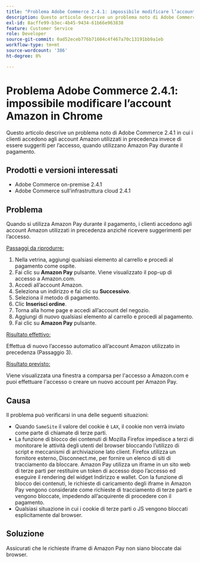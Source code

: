 ```yaml
---
title: "Problema Adobe Commerce 2.4.1: impossibile modificare l’account Amazon in Chrome"
description: Questo articolo descrive un problema noto di Adobe Commerce 2.4.1 in cui i clienti accedono agli account Amazon utilizzati in precedenza invece di essere suggeriti per l’accesso, quando utilizzano Amazon Pay durante il pagamento.
exl-id: 8acffe99-b3ec-4b45-9434-61b66e963838
feature: Customer Service
role: Developer
source-git-commit: 0ad52eceb776b71604c4f467a70c13191bb9a1eb
workflow-type: tm+mt
source-wordcount: '386'
ht-degree: 0%

---
```


# Problema Adobe Commerce 2.4.1: impossibile modificare l’account Amazon in Chrome

Questo articolo descrive un problema noto di Adobe Commerce 2.4.1 in cui i clienti accedono agli account Amazon utilizzati in precedenza invece di essere suggeriti per l’accesso, quando utilizzano Amazon Pay durante il pagamento.

## Prodotti e versioni interessati

* Adobe Commerce on-premise 2.4.1
* Adobe Commerce sull’infrastruttura cloud 2.4.1

## Problema

Quando si utilizza Amazon Pay durante il pagamento, i clienti accedono agli account Amazon utilizzati in precedenza anziché ricevere suggerimenti per l’accesso.

<u>Passaggi da riprodurre:</u>

1. Nella vetrina, aggiungi qualsiasi elemento al carrello e procedi al pagamento come ospite.
1. Fai clic su **Amazon Pay** pulsante. Viene visualizzato il pop-up di accesso a Amazon.com.
1. Accedi all’account Amazon.
1. Seleziona un indirizzo e fai clic su **Successivo**.
1. Seleziona il metodo di pagamento.
1. Clic **Inserisci ordine**.
1. Torna alla home page e accedi all’account del negozio.
1. Aggiungi di nuovo qualsiasi elemento al carrello e procedi al pagamento.
1. Fai clic su **Amazon Pay** pulsante.

<u>Risultato effettivo:</u>

Effettua di nuovo l’accesso automatico all’account Amazon utilizzato in precedenza (Passaggio 3).

<u>Risultato previsto:</u>

Viene visualizzata una finestra a comparsa per l&#39;accesso a Amazon.com e puoi effettuare l&#39;accesso o creare un nuovo account per Amazon Pay.

## Causa

Il problema può verificarsi in una delle seguenti situazioni:

* Quando `SameSite` il valore del cookie è `LAX`, il cookie non verrà inviato come parte di chiamate di terze parti.
* La funzione di blocco dei contenuti di Mozilla Firefox impedisce a terzi di monitorare le attività degli utenti del browser bloccando l’utilizzo di script e meccanismi di archiviazione lato client. Firefox utilizza un fornitore esterno, Disconnect.me, per fornire un elenco di siti di tracciamento da bloccare. Amazon Pay utilizza un iframe in un sito web di terze parti per restituire un token di accesso dopo l’accesso ed eseguire il rendering del widget Indirizzo e wallet. Con la funzione di blocco dei contenuti, le richieste di caricamento degli iframe in Amazon Pay vengono considerate come richieste di tracciamento di terze parti e vengono bloccate, impedendo all’acquirente di procedere con il pagamento.
* Qualsiasi situazione in cui i cookie di terze parti o JS vengono bloccati esplicitamente dal browser.

## Soluzione

Assicurati che le richieste iframe di Amazon Pay non siano bloccate dai browser.
